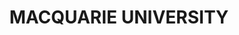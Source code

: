 ---
lastmod: '2025-04-06T06:05:20+00:00'
latitude: -33.771558
layout: suburb
longitude: 151.113473
postcode: '2109'
state: NSW
title: MACQUARIE UNIVERSITY
url: /nsw/macquarie-university/
---